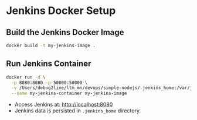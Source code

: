 # Jenkins Docker Setup

## Build the Jenkins Docker Image

```sh
docker build -t my-jenkins-image .
```

## Run Jenkins Container

```sh
docker run -d \
  -p 8080:8080 -p 50000:50000 \
  -v /Users/debug2live/ltm_mn/devops/simple-nodejs/.jenkins_home:/var/jenkins_home \
  --name my-jenkins-container my-jenkins-image
```

- Access Jenkins at: [http://localhost:8080](http://localhost:8080)
- Jenkins data is persisted in `.jenkins_home` directory.